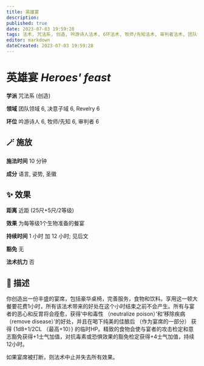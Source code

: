 ```yaml
---
title: 英雄宴
description: 
published: true
date: 2023-07-03 19:59:28
tags: 法术, 咒法系, 创造, 吟游诗人法术, 6环法术, 牧师/先知法术, 审判者法术, 团队领域, 决意子域, Revelry
editor: markdown
dateCreated: 2023-07-03 19:59:28
---
```


# **英雄宴** *Heroes' feast*

**学派** 咒法系 (创造) 

**领域** 团队领域 6, 决意子域 6, Revelry 6

**环位** 吟游诗人 6, 牧师/先知 6, 审判者 6

## 🪄 施放

**施法时间** 10 分钟

**成分** 语言, 姿势, 圣徽

## ✨ 效果  

**距离** 近距 (25尺+5尺/2等级) 

**效果** 为每等级1个生物准备的餐宴 

**持续时间** 1 小时 加 12 小时; 见后文 

**豁免** 无

**法术抗力** 否

## 📖 描述

你创造出一份丰盛的宴席，包括豪华桌椅，完善服务，食物和饮料。享用这一顿大餐要花费1小时，所有该法术带来的好处在这个小时结束之前不会产生。所有与宴者的恶心和反胃将会痊愈，获得‘中和毒性 （neutralize poison）’和‘移除疾病 （remove disease）’的好处，并且在喝下纯美的佳酿后 （作为宴席的一部分） 获得 {1d8+1/2CL （最高+10）} 的临时HP。精致的食物会使与宴者的攻击检定和意志豁免获得+1士气加值，对抗毒素或恐惧效果的豁免检定获得+4士气加值，持续12小时。

如果宴席被打断，则法术中止并失去所有效果。
    